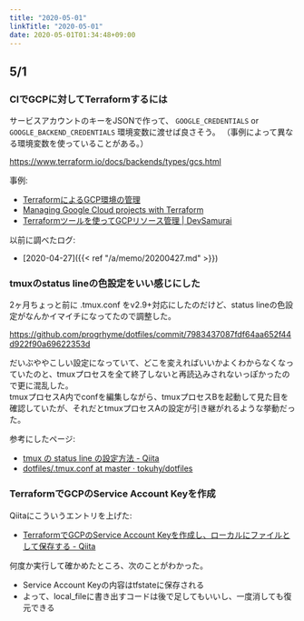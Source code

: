 ```yaml
---
title: "2020-05-01"
linkTitle: "2020-05-01"
date: 2020-05-01T01:34:48+09:00
---
```


## 5/1
### CIでGCPに対してTerraformするには

サービスアカウントのキーをJSONで作って、 `GOOGLE_CREDENTIALS` or `GOOGLE_BACKEND_CREDENTIALS` 環境変数に渡せば良さそう。
（事例によって異なる環境変数を使っていることがある。）

https://www.terraform.io/docs/backends/types/gcs.html

事例:

- [TerraformによるGCP環境の管理](https://gist.github.com/MisaKondo/cb46b0ecd106e9c824a641b14954b8e1)
- [Managing Google Cloud projects with Terraform](https://cloud.google.com/community/tutorials/managing-gcp-projects-with-terraform)
- [Terraformツールを使ってGCPリソース管理 | DevSamurai](https://www.devsamurai.com/ja/gcp-terraform-101/)

以前に調べたログ:

- [2020-04-27]({{< ref "/a/memo/20200427.md" >}})

### tmuxのstatus lineの色設定をいい感じにした

2ヶ月ちょっと前に .tmux.conf をv2.9+対応にしたのだけど、status lineの色設定がなんかイマイチになってたので調整した。

https://github.com/progrhyme/dotfiles/commit/7983437087fdf64aa652f44d922f90a69622353d

だいぶややこしい設定になっていて、どこを変えればいいかよくわからなくなっていたのと、tmuxプロセスを全て終了しないと再読込みされないっぽかったので更に混乱した。  
tmuxプロセスA内でconfを編集しながら、tmuxプロセスBを起動して見た目を確認していたが、それだとtmuxプロセスAの設定が引き継がれるような挙動だった。

参考にしたページ:

- [tmux の status line の設定方法 - Qiita](https://qiita.com/nojima/items/9bc576c922da3604a72b)
- [dotfiles/.tmux.conf at master · tokuhy/dotfiles](https://github.com/tokuhy/dotfiles/blob/master/.tmux.conf)

### TerraformでGCPのService Account Keyを作成

Qiitaにこういうエントリを上げた:

- [TerraformでGCPのService Account Keyを作成し、ローカルにファイルとして保存する - Qiita](https://qiita.com/progrhyme/items/8603c0f6e350734c1739)

何度か実行して確かめたところ、次のことがわかった。

- Service Account Keyの内容はtfstateに保存される
- よって、local_fileに書き出すコードは後で足してもいいし、一度消しても復元できる
